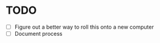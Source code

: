 TODO
=========

- [  ] Figure out a better way to roll this onto a new computer
- [  ] Document process
